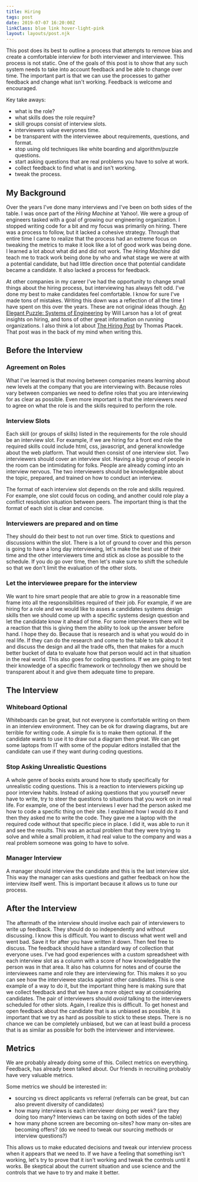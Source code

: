 ```yaml
---
title: Hiring
tags: post
date: 2019-07-07 16:20:00Z
linkClass: blue link hover-light-pink
layout: layouts/post.njk
---
```


This post does its best to outline a process that attempts to remove bias and create a comfortable interview for both interviewer and interviewee. This process is not static. One of the goals of this post is to show that any such system needs to take into account feedback and be able to change over time. The important part is that we can use the processes to gather feedback and change what isn't working. Feedback is welcome and encouraged.

Key take aways:

* what is the role?
* what skills does the role require?
* skill groups consist of interview slots.
* interviewers value everyones time.
* be transparent with the interviewee about requirements, questions, and format.
* stop using old techniques like white boarding and algorithm/puzzle questions.
* start asking questions that are real problems you have to solve at work.
* collect feedback to find what is and isn't working.
* tweak the process.

## My Background

Over the years I've done many interviews and I've been on both sides of the table. I was once part of the _Hiring Machine_ at Yahoo!. We were a group of engineers tasked with a goal of growing our engineering organization. I stopped writing code for a bit and my focus was primarily on hiring. There was a process to follow, but it lacked a cohesive strategy. Through that entire time I came to realize that the process had an extreme focus on tweaking the metrics to make it look like a lot of good work was being done. I learned a lot about what did and did not work. The _Hiring Machine_ did teach me to track work being done by who and what stage we were at with a potential candidate, but had little direction once that potential candidate became a candidate. It also lacked a process for feedback.

At other companies in my career I've had the opportunity to change small things about the hiring process, but interviewing has always felt odd. I've done my best to make candidates feel comfortable. I know for sure I've made tons of mistakes. Writing this down was a reflection of all the time I have spent on this over the years. These are not original ideas though. <a class="{{linkClass}} i" href="https://lethain.com/elegant-puzzle/">An Elegant Puzzle: Systems of Engineering</a> by Will Larson has a lot of great insights on hiring, and tons of other great information on running organizations. I also think a lot about <a class="{{linkClass}} i" href="https://sockpuppet.org/blog/2015/03/06/the-hiring-post/">The Hiring Post</a> by Thomas Ptacek. That post was in the back of my mind when writing this.

## Before the Interview

### Agreement on Roles

What I've learned is that moving between companies means learning about new levels at the company that you are interviewing with. Because roles vary between companies we need to define roles that you are interviewing for as clear as possible. Even more important is that the interviewers _need_ to agree on what the role is and the skills required to perform the role.

### Interview Slots

Each skill (or groups of skills) listed in the requirements for the role should be an interview slot. For example, if we are hiring for a front end role the required skills could include html, css, javascript, and general knowledge about the web platform. That would then consist of one interview slot. Two interviewers should cover an interview slot. Having a big group of people in the room can be intimidating for folks. People are already coming into an interview nervous. The two interviewers should be knowledgeable about the topic, prepared, and trained on how to conduct an interview.

The format of each interview slot depends on the role and skills required. For example, one slot could focus on coding, and another could role play a conflict resolution situation between peers. The important thing is that the format of each slot is clear and concise.

### Interviewers are prepared and on time

They should do their best to not run over time. Stick to questions and discussions within the slot. There is a lot of ground to cover and this person is going to have a long day interviewing, let's make the best use of their time and the other interviewers time and stick as close as possible to the schedule. If you do go over time, then let's make sure to shift the schedule so that we don't limit the evaluation of the other slots.


### Let the interviewee prepare for the interview

We want to hire smart people that are able to grow in a reasonable time frame into all the responsibilities required of their job. For example, if we are hiring for a role and we would like to asses a candidates systems design skills then we should come up with a specific systems design question and let the candidate know it ahead of time. For some interviewers there will be a reaction that this is giving them the ability to look up the answer before hand. I hope they do. Because that is research and is what you would do in real life. If they can do the research and come to the table to talk about it and discuss the design and all the trade offs, then that makes for a much better bucket of data to evaluate how that person would act in that situation in the real world. This also goes for coding questions. If we are going to test their knowledge of a specific framework or technology then we should be transparent about it and give them adequate time to prepare.

## The Interview

### Whiteboard Optional

Whiteboards can be great, but not everyone is comfortable writing on them in an interview environment. They can be ok for drawing diagrams, but are terrible for writing code. A simple fix is to make them optional. If the candidate wants to use it to draw out a diagram then great. We can get some laptops from IT with some of the popular editors installed that the candidate can use if they want during coding questions.

### Stop Asking Unrealistic Questions

A whole genre of books exists around how to study specifically for unrealistic coding questions. This is a reaction to interviewers picking up poor interview habits. Instead of asking questions that you yourself never have to write, try to steer the questions to situations that you work on in real life. For example, one of the best interviews I ever had the person asked me how to code a specific thing on their site. I explained how I would do it and then they asked me to write the code. They gave me a laptop with the required code without that specific piece in place. I did it, was able to run it and see the results. This was an actual problem that they were trying to solve and while a small problem, it had real value to the company and was a real problem someone was going to have to solve.

### Manager Interview

A manager should interview the candidate and this is the last interview slot. This way the manager can asks questions and gather feedback on how the interview itself went. This is important because it allows us to tune our process.

## After the Interview

The aftermath of the interview should involve each pair of interviewers to write up feedback. They should do so independently and without discussing. I know this is difficult. You want to discuss what went well and went bad. Save it for after you have written it down. Then feel free to discuss. The feedback should have a standard way of collection that everyone uses. I've had good experiences with a custom spreadsheet with each interview slot as a column with a score of how knowledgeable the person was in that area. It also has columns for notes and of course the interviewees name and role they are interviewing for. This makes it so you can see how the interviewee stacks against other candidates. This is one example of a way to do it, but the important thing here is making sure that we collect feedback and that we have a more object way at considering candidates. The pair of interviewers should _avoid_ talking to the interviewers scheduled for other slots. Again, I realize this is difficult. To get honest and open feedback about the candidate that is as unbiased as possible, it is important that we try as hard as possible to stick to these steps. There is no chance we can be completely unbiased, but we can at least build a process that is as similar as possible for both the interviewer and interviewee.

## Metrics

We are probably already doing some of this. Collect metrics on everything. Feedback, has already been talked about. Our friends in recruiting probably have very valuable metrics.

Some metrics we should be interested in:

* sourcing vs direct applicants vs referral (referrals can be great, but can also prevent diversity of candidates)
* how many interviews is each interviewer doing per week? (are they doing too many? Interviews can be taxing on both sides of the table)
* how many phone screen are becoming on-sites? how many on-sites are becoming offers? (do we need to tweak our sourcing methods or interview questions?)

This allows us to make educated decisions and tweak our interview process when it appears that we need to. If we have a feeling that something isn't working, let's try to prove that it isn't working and tweak the controls until it works. Be skeptical about the current situation and use science and the controls that we have to try and make it better.
